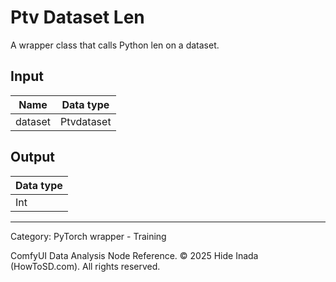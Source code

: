 # Ptv Dataset Len
A wrapper class that calls Python len on a dataset.

## Input
| Name | Data type |
|---|---|
| dataset | Ptvdataset |

## Output
| Data type |
|---|
| Int |

<HR>
Category: PyTorch wrapper - Training

ComfyUI Data Analysis Node Reference. © 2025 Hide Inada (HowToSD.com). All rights reserved.
